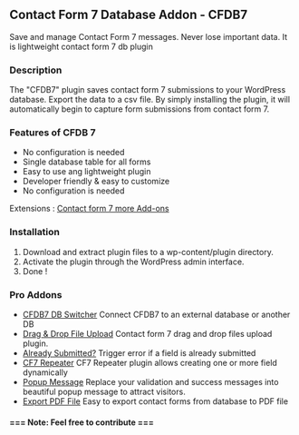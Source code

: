 ## Contact Form 7 Database Addon - CFDB7


Save and manage Contact Form 7 messages. Never lose important data. It is lightweight contact form 7 db plugin


### Description

The "CFDB7" plugin saves contact form 7 submissions to your WordPress database. Export the data to a csv file.
By simply installing the plugin, it will automatically begin to capture form submissions from contact form 7.

### Features of CFDB 7

* No configuration is needed
* Single database table for all forms
* Easy to use ang lightweight plugin
* Developer friendly & easy to customize
* No configuration is needed

 Extensions : [Contact form 7 more Add-ons](https://ciphercoin.com/contact-form-7-database-cfdb7-add-ons/)

### Installation 

1. Download and extract plugin files to a wp-content/plugin directory.
2. Activate the plugin through the WordPress admin interface.
3. Done !

### Pro Addons ###
 * [CFDB7 DB Switcher](https://ciphercoin.com/downloads/cfdb7-database-switcher/)
 	Connect CFDB7 to an external database or another DB
  * [Drag & Drop File Upload](https://ciphercoin.com/downloads/filedrop-contact-form-7/)
 	Contact form 7 drag and drop files upload plugin.
  * [Already Submitted?](https://ciphercoin.com/downloads/cfdb7-unique-field/)
 	Trigger error if a field is already submitted
  * [CF7 Repeater](https://ciphercoin.com/downloads/contact-form-7-field-repeater-download/)
 	CF7 Repeater plugin allows creating one or more field dynamically
  * [Popup Message](https://ciphercoin.com/downloads/cf7-popup-message/)
 	Replace your validation and success messages into beautiful popup message to attract visitors.
  * [Export PDF File](https://ciphercoin.com/downloads/cfdb7-export-pdf-addon/)
 	Easy to export contact forms from database to PDF file
 	 

#### === Note: Feel free to contribute === 

 
